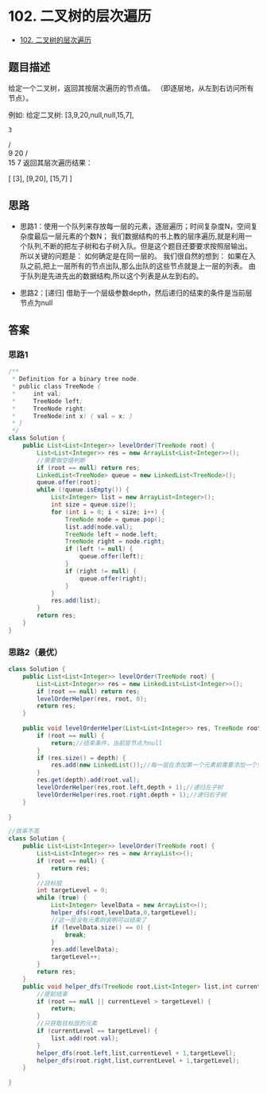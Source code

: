 # 102. 二叉树的层次遍历

- [102. 二叉树的层次遍历](https://leetcode-cn.com/problems/binary-tree-level-order-traversal/)

## 题目描述
给定一个二叉树，返回其按层次遍历的节点值。 （即逐层地，从左到右访问所有节点）。

例如:
给定二叉树: [3,9,20,null,null,15,7],

    3
   / \
  9  20
    /  \
   15   7
返回其层次遍历结果：

[
  [3],
  [9,20],
  [15,7]
]


## 思路
- 思路1：使用一个队列来存放每一层的元素，逐层遍历；时间复杂度N，空间复杂度最后一层元素的个数N；
我们数据结构的书上教的层序遍历,就是利用一个队列,不断的把左子树和右子树入队。但是这个题目还要要求按照层输出。
所以关键的问题是： 如何确定是在同一层的。
我们很自然的想到：
如果在入队之前,把上一层所有的节点出队,那么出队的这些节点就是上一层的列表。
由于队列是先进先出的数据结构,所以这个列表是从左到右的。

- 思路2：[递归]
借助于一个层级参数depth，然后递归的结束的条件是当前层节点为null


## 答案
### 思路1
```java
/**
 * Definition for a binary tree node.
 * public class TreeNode {
 *     int val;
 *     TreeNode left;
 *     TreeNode right;
 *     TreeNode(int x) { val = x; }
 * }
 */
class Solution {
    public List<List<Integer>> levelOrder(TreeNode root) {
        List<List<Integer>> res = new ArrayList<List<Integer>>();
        //需要做空值判断
        if (root == null) return res;
        LinkedList<TreeNode> queue = new LinkedList<TreeNode>();
        queue.offer(root);
        while (!queue.isEmpty()) {
            List<Integer> list = new ArrayList<Integer>();
            int size = queue.size();
            for (int i = 0; i < size; i++) {
                TreeNode node = queue.pop();
                list.add(node.val);
                TreeNode left = node.left;
                TreeNode right = node.right;
                if (left != null) {
                    queue.offer(left);
                }
                if (right != null) {
                    queue.offer(right);
                }
            }
            res.add(list);
        }
        return res;
    }
}
```

### 思路2（最优）

```java
class Solution {
    public List<List<Integer>> levelOrder(TreeNode root) {
        List<List<Integer>> res = new LinkedList<List<Integer>>();
        if (root == null) return res;
        levelOrderHelper(res, root, 0);
        return res;
    }
    
    public void levelOrderHelper(List<List<Integer>> res, TreeNode root, int depth) {
        if (root == null) {
            return;//结束条件，当前层节点为null
        }
        if (res.size() = depth) {
            res.add(new LinkedList());//每一层在添加第一个元素前需要添加一个空的list来保存数据
        }
        res.get(depth).add(root.val);
        levelOrderHelper(res,root.left,depth + 1);//递归左子树
        levelOrderHelper(res,root.right,depth + 1);//递归右子树
    }
    
}
```

```java
//效率不高
class Solution {
    public List<List<Integer>> levelOrder(TreeNode root) {
        List<List<Integer>> res = new ArrayList<>();
        if (root == null) {
            return res;
        }
        //目标层
        int targetLevel = 0;
        while (true) {
            List<Integer> levelData = new ArrayList<>();
            helper_dfs(root,levelData,0,targetLevel);
            //这一层没有元素则说明可以结束了
            if (levelData.size() == 0) {
                break;
            }
            res.add(levelData);
            targetLevel++;
        }
        return res;
    }
    public void helper_dfs(TreeNode root,List<Integer> list,int currentLevel,int targetLevel) {
        //提前结束
        if (root == null || currentLevel > targetLevel) {
            return;
        }
        //只获取目标层的元素
        if (currentLevel == targetLevel) {
            list.add(root.val);
        }
        helper_dfs(root.left,list,currentLevel + 1,targetLevel);
        helper_dfs(root.right,list,currentLevel + 1,targetLevel);
    }
    
}
```

